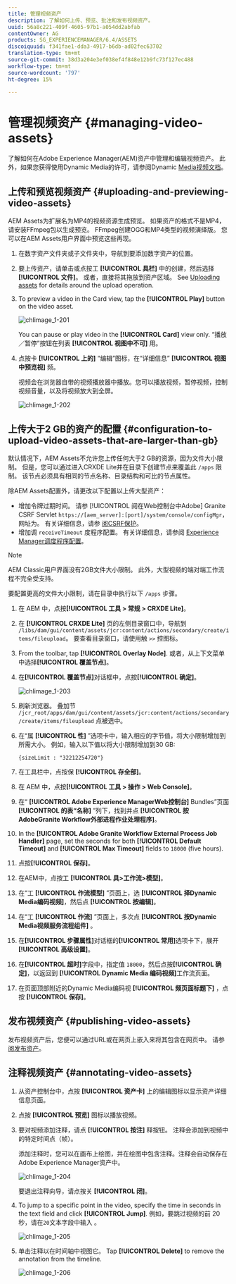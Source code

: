 ```yaml
---
title: 管理视频资产
description: 了解如何上传、预览、批注和发布视频资产。
uuid: 56a8c221-409f-4605-97b1-a054dd2abfab
contentOwner: AG
products: SG_EXPERIENCEMANAGER/6.4/ASSETS
discoiquuid: f341fae1-dda3-4917-b6db-ad02fec63702
translation-type: tm+mt
source-git-commit: 38d3a204e3ef038ef4f848e12b9fc73f127ec488
workflow-type: tm+mt
source-wordcount: '797'
ht-degree: 15%

---
```



# 管理视频资产 {#managing-video-assets}

了解如何在Adobe Experience Manager(AEM)资产中管理和编辑视频资产。 此外，如果您获得使用Dynamic Media的许可，请参阅Dynamic [Media视频文档](video.md)。

## 上传和预览视频资产 {#uploading-and-previewing-video-assets}

AEM Assets为扩展名为MP4的视频资源生成预览。 如果资产的格式不是MP4，请安装FFmpeg包以生成预览。 FFmpeg创建OGG和MP4类型的视频演绎版。 您可以在AEM Assets用户界面中预览这些再现。

1. 在数字资产文件夹或子文件夹中，导航到要添加数字资产的位置。
1. 要上传资产，请单击或点按工 **[!UICONTROL 具栏]** 中的创建，然后选择 **[!UICONTROL 文件]**。 或者，直接将其拖放到资产区域。 See [Uploading assets](managing-assets-touch-ui.md#uploading-assets) for details around the upload operation.
1. To preview a video in the Card view, tap the **[!UICONTROL Play]** button on the video asset.

   ![chlimage_1-201](assets/chlimage_1-201.png)

   You can pause or play video in the **[!UICONTROL Card]** view only. “播放／暂停”按钮在列表 **[!UICONTROL 视图中不可]** 用。

1. 点按卡 **[!UICONTROL 上的]** “编辑”图标，在“详细信息” **[!UICONTROL 视图中预览视]** 频。

   视频会在浏览器自带的视频播放器中播放。您可以播放视频，暂停视频，控制视频音量，以及将视频放大到全屏。

   ![chlimage_1-202](assets/chlimage_1-202.png)

## 上传大于2 GB的资产的配置 {#configuration-to-upload-video-assets-that-are-larger-than-gb}

默认情况下，AEM Assets不允许您上传任何大于2 GB的资源，因为文件大小限制。 但是，您可以通过进入CRXDE Lite并在目录下创建节点来覆盖此 `/apps` 限制。 该节点必须具有相同的节点名称、目录结构和可比的节点属性。

除AEM Assets配置外，请更改以下配置以上传大型资产：

* 增加令牌过期时间。 请参 [!UICONTROL 阅在Web控制台中Adobe] Granite CSRF Servlet `https://[aem_server]:[port]/system/console/configMgr`，网址为。 有关详细信息，请参 [阅CSRF保护](/help/sites-developing/csrf-protection.md)。
* 增加调 `receiveTimeout` 度程序配置。 有关详细信息，请参阅 [Experience Manager调度程序配置](https://docs.adobe.com/content/help/en/experience-manager-dispatcher/using/configuring/dispatcher-configuration.html#renders-options)。

>[!NOTE]
>
>AEM Classic用户界面没有2GB文件大小限制。 此外，大型视频的端对端工作流程不完全受支持。

要配置更高的文件大小限制，请在目录中执行以下 `/apps` 步骤。

1. 在 AEM 中，点按&#x200B;**[!UICONTROL 工具 > 常规 > CRXDE Lite]**。
1. 在 **[!UICONTROL CRXDE Lite]** 页的左侧目录窗口中，导航到 `/libs/dam/gui/content/assets/jcr:content/actions/secondary/create/items/fileupload`。 要查看目录窗口，请使用触 `>>` 控图标。
1. From the toolbar, tap **[!UICONTROL Overlay Node]**. 或者，从上下文菜单中选择&#x200B;**[!UICONTROL 覆盖节点]**。
1. 在&#x200B;**[!UICONTROL 覆盖节点]**&#x200B;对话框中，点按&#x200B;**[!UICONTROL 确定]**。

   ![chlimage_1-203](assets/chlimage_1-203.png)

1. 刷新浏览器。 叠加节 `/jcr_root/apps/dam/gui/content/assets/jcr:content/actions/secondary/create/items/fileupload` 点被选中。
1. 在“属 **[!UICONTROL 性]** ”选项卡中，输入相应的字节值，将大小限制增加到所需大小。 例如，输入以下值以将大小限制增加到30 GB:

   `{sizeLimit : "32212254720"}`

1. 在工具栏中，点按保 **[!UICONTROL 存全部]**。
1. 在 AEM 中，点按&#x200B;**[!UICONTROL 工具 > 操作 > Web Console]**。
1. 在“ **[!UICONTROL Adobe Experience ManagerWeb控制台]** Bundles”页面 **[!UICONTROL 的表“名称]** ”列下，找到并点 **[!UICONTROL 按AdobeGranite Workflow外部进程作业处理程序]**。
1. In the **[!UICONTROL Adobe Granite Workflow External Process Job Handler]** page, set the seconds for both **[!UICONTROL Default Timeout]** and **[!UICONTROL Max Timeout]** fields to `18000` (five hours).
1. 点按&#x200B;**[!UICONTROL 保存]**。
1. 在AEM中，点按工 **[!UICONTROL 具>工作流>模型]**。
1. 在“工 **[!UICONTROL 作流模型]** ”页面上，选 **[!UICONTROL 择Dynamic Media编码视频]**，然后点 **[!UICONTROL 按编辑]**。
1. 在“工 **[!UICONTROL 作流]** ”页面上，多次点 **[!UICONTROL 按Dynamic Media视频服务流程组件]** 。
1. 在&#x200B;**[!UICONTROL 步骤属性]**&#x200B;对话框的&#x200B;**[!UICONTROL 常用]**&#x200B;选项卡下，展开&#x200B;**[!UICONTROL 高级设置]**。
1. 在&#x200B;**[!UICONTROL 超时]**&#x200B;字段中，指定值 `18000`，然后点按&#x200B;**[!UICONTROL 确定]**，以返回到 **[!UICONTROL Dynamic Media 编码视频]**&#x200B;工作流页面。
1. 在页面顶部附近的Dynamic Media编码视 **[!UICONTROL 频页面标题下]** ，点按 **[!UICONTROL 保存]**。

## 发布视频资产 {#publishing-video-assets}

发布视频资产后，您便可以通过URL或在网页上嵌入来将其包含在网页中。 请参 [阅发布资产](publishing-dynamicmedia-assets.md)。

## 注释视频资产 {#annotating-video-assets}

1. 从资产控制台中，点按 **[!UICONTROL 资产卡]** 上的编辑图标以显示资产详细信息页面。
1. 点按 **[!UICONTROL 预览]** 图标以播放视频。
1. 要对视频添加注释，请点 **[!UICONTROL 按注]** 释按钮。 注释会添加到视频中的特定时间点（帧）。

   添加注释时，您可以在画布上绘图，并在绘图中包含注释。注释会自动保存在Adobe Experience Manager资产中。

   ![chlimage_1-204](assets/chlimage_1-204.png)

   要退出注释向导，请点按关 **[!UICONTROL 闭]**。

1. To jump to a specific point in the video, specify the time in seconds in the text field and click **[!UICONTROL Jump]**. 例如，要跳过视频的前 20 秒，请在`20`文本字段中输入 。

   ![chlimage_1-205](assets/chlimage_1-205.png)

1. 单击注释以在时间轴中视图它。 Tap **[!UICONTROL Delete]** to remove the annotation from the timeline.

   ![chlimage_1-206](assets/chlimage_1-206.png)
